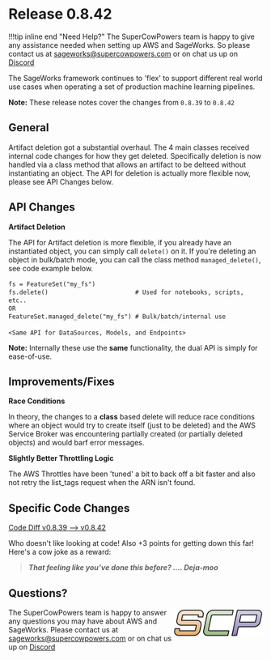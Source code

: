 # Release 0.8.42

!!!tip inline end "Need Help?"
    The SuperCowPowers team is happy to give any assistance needed when setting up AWS and SageWorks. So please contact us at [sageworks@supercowpowers.com](mailto:sageworks@supercowpowers.com) or on chat us up on [Discord](https://discord.gg/WHAJuz8sw8) 

The SageWorks framework continues to 'flex' to support different real world use cases when operating a set of production machine learning pipelines.

**Note:** These release notes cover the changes from `0.8.39` to `0.8.42`


## General
Artifact deletion got a substantial overhaul. The 4 main classes received internal code changes for how they get deleted. Specifically deletion is now handled via a class method that allows an artifact to be delteed without instantiating an object. The API for deletion is actually more flexible now, please see API Changes below.

## API Changes
**Artifact Deletion**

The API for Artifact deletion is more flexible, if you already have an instantiated object, you can simply call `delete()` on it. If you're deleting an object in bulk/batch mode, you can call the class method `managed_delete()`, see code example below.

```
fs = FeatureSet("my_fs")
fs.delete()                        # Used for notebooks, scripts, etc.. 
OR
FeatureSet.managed_delete("my_fs") # Bulk/batch/internal use

<Same API for DataSources, Models, and Endpoints>
```
**Note:** Internally these use the **same** functionality, the dual API is simply for ease-of-use.

	
## Improvements/Fixes
**Race Conditions**

In theory, the changes to a **class** based delete will reduce race conditions where an object would try to create itself (just to be deleted) and the AWS Service Broker was encountering partially created (or partially deleted objects) and would barf error messages.

**Slightly Better Throttling Logic**

The AWS Throttles have been 'tuned' a bit to back off a bit faster and also not retry the list_tags request when the ARN isn't found.

## Specific Code Changes
 
<a href="https://github.com/supercowpowers/sageworks/compare/v0.8.39...v0.8.42" target="_blank">Code Diff v0.8.39 --> v0.8.42</a> 

Who doesn't like looking at code! Also +3 points for getting down this far! Here's a cow joke as a reward:

> ***That feeling like you’ve done this before?
      .... Deja-moo***

## Questions?
<img align="right" src="../../images/scp.png" width="180">

The SuperCowPowers team is happy to answer any questions you may have about AWS and SageWorks. Please contact us at [sageworks@supercowpowers.com](mailto:sageworks@supercowpowers.com) or on chat us up on [Discord](https://discord.gg/WHAJuz8sw8) 


